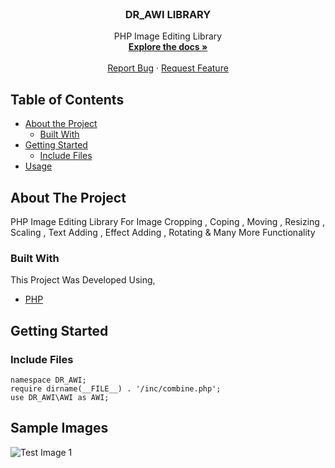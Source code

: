 
<!-- PROJECT LOGO -->
<br />
<p align="center">

  <h3 align="center">DR_AWI LIBRARY</h3>

  <p align="center">
    PHP Image Editing Library
    <br />
    <a href="https://dr-web.000webhostapp.com/dr-awi-library/"><strong>Explore the docs »</strong></a>
    <br />
    <br />
    <a href="https://github.com/dilanka-rajapakshe/DR_AWI/issues">Report Bug</a>
    ·
    <a href="https://github.com/dilanka-rajapakshe/DR_AWI/issues">Request Feature</a>
  </p>
</p>



<!-- TABLE OF CONTENTS -->
## Table of Contents

* [About the Project](#about-the-project)
  * [Built With](#built-with)
* [Getting Started](#getting-started)
  * [Include Files](#include-files)
* [Usage](#usage)



<!-- ABOUT THE PROJECT -->
## About The Project

PHP Image Editing Library For Image Cropping , Coping , Moving , Resizing , Scaling , Text Adding , Effect Adding , Rotating & Many More Functionality

### Built With
This Project Was Developed Using,
* [PHP](https://www.php.net/)



<!-- GETTING STARTED -->
## Getting Started

### Include Files

```<?php
namespace DR_AWI;
require dirname(__FILE__) . '/inc/combine.php';
use DR_AWI\AWI as AWI;
```
<!-- SAMPLES -->
## Sample Images
![Test Image 1](https://github.com/dilanka-rajapakshe/DR_AWI/blob/master/2.X/2.0v/tested/1-original-image-after-resize-800%2C500.png)
